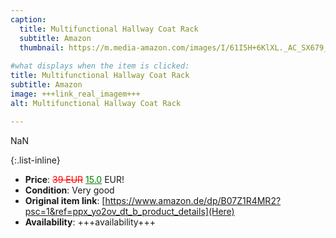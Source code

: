 ```yaml
---
caption:
  title: Multifunctional Hallway Coat Rack
  subtitle: Amazon
  thumbnail: https://m.media-amazon.com/images/I/61I5H+6KlXL._AC_SX679_.jpg
  
#what displays when the item is clicked:
title: Multifunctional Hallway Coat Rack
subtitle: Amazon
image: +++link_real_imagem+++
alt: Multifunctional Hallway Coat Rack

---
```

NaN

{:.list-inline} 
- **Price**: <span style="color:red"><del>39 EUR</del></span> <span style="color:green"><ins>15.0</ins></span> EUR!
- **Condition**: Very good
- **Original item link**: [https://www.amazon.de/dp/B07Z1R4MR2?psc=1&ref=ppx_yo2ov_dt_b_product_details](Here)
- **Availability**: +++availability+++
